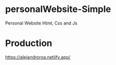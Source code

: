 # personalWebsite-Simple
Personal Website Html, Css and Js

# Production
https://alejandroroa.netlify.app/
